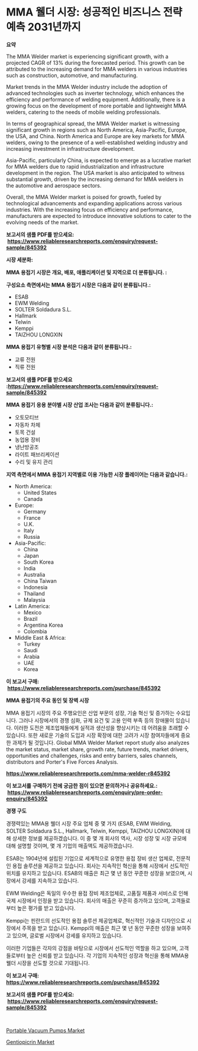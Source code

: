 <p><h1>MMA 웰더 시장: 성공적인 비즈니스 전략 예측 2031년까지</h1></p><p><strong>요약</strong></p>
<p><p>The MMA Welder market is experiencing significant growth, with a projected CAGR of 13% during the forecasted period. This growth can be attributed to the increasing demand for MMA welders in various industries such as construction, automotive, and manufacturing. </p><p>Market trends in the MMA Welder industry include the adoption of advanced technologies such as inverter technology, which enhances the efficiency and performance of welding equipment. Additionally, there is a growing focus on the development of more portable and lightweight MMA welders, catering to the needs of mobile welding professionals.</p><p>In terms of geographical spread, the MMA Welder market is witnessing significant growth in regions such as North America, Asia-Pacific, Europe, the USA, and China. North America and Europe are key markets for MMA welders, owing to the presence of a well-established welding industry and increasing investment in infrastructure development. </p><p>Asia-Pacific, particularly China, is expected to emerge as a lucrative market for MMA welders due to rapid industrialization and infrastructure development in the region. The USA market is also anticipated to witness substantial growth, driven by the increasing demand for MMA welders in the automotive and aerospace sectors.</p><p>Overall, the MMA Welder market is poised for growth, fueled by technological advancements and expanding applications across various industries. With the increasing focus on efficiency and performance, manufacturers are expected to introduce innovative solutions to cater to the evolving needs of the market.</p></p>
<p><strong>보고서의 샘플 PDF를 받으세요: &nbsp;<a href="https://www.reliableresearchreports.com/enquiry/request-sample/845392">https://www.reliableresearchreports.com/enquiry/request-sample/845392</a></strong></p>
<p><strong>시장 세분화:</strong></p>
<p><strong> MMA 용접기 시장은 개요, 배포, 애플리케이션 및 지역으로 더 분류됩니다. :</strong></p>
<p><strong>구성요소 측면에서는 MMA 용접기 시장은 다음과 같이 분류됩니다.:</strong></p>
<p><ul><li>ESAB</li><li>EWM Welding</li><li>SOLTER Soldadura S.L. </li><li>Hallmark</li><li>Telwin</li><li>Kemppi</li><li>TAIZHOU LONGXIN</li></ul></p>
<p><strong> MMA 용접기 유형별 시장 분석은 다음과 같이 분류됩니다.:</strong></p>
<p><ul><li>교류 전원</li><li>직류 전원</li></ul></p>
<p><strong>보고서의 샘플 PDF를 받으세요 :<a href="https://www.reliableresearchreports.com/enquiry/request-sample/845392">https://www.reliableresearchreports.com/enquiry/request-sample/845392</a></strong></p>
<p><strong> MMA 용접기 응용 분야별 시장 산업 조사는 다음과 같이 분류됩니다.:</strong></p>
<p><ul><li>오토모티브</li><li>자동차 차체</li><li>토목 건설</li><li>농업용 장비</li><li>냉난방공조</li><li>라이트 패브리케이션</li><li>수리 및 유지 관리</li></ul></p>
<p><strong>지역 측면에서 MMA 용접기 지역별로 이용 가능한 시장 플레이어는 다음과 같습니다.:</strong></p>
<p><ul>
    <li>
        North America:
        <ul>
            <li>United States</li>
            <li>Canada</li>
        </ul>
    </li>
    <li>
        Europe:
        <ul>
            <li>Germany</li>
            <li>France</li>
            <li>U.K.</li>
            <li>Italy</li>
            <li>Russia</li>
        </ul>
    </li>
    <li>
        Asia-Pacific:
        <ul>
            <li>China</li>
            <li>Japan</li>
            <li>South Korea</li>
            <li>India</li>
            <li>Australia</li>
            <li>China Taiwan</li>
            <li>Indonesia</li>
            <li>Thailand</li>
            <li>Malaysia</li>
        </ul>
    </li>
    <li>
        Latin America:
        <ul>
            <li>Mexico</li>
            <li>Brazil</li>
            <li>Argentina Korea</li>
            <li>Colombia</li>
        </ul>
    </li>
    <li>
        Middle East & Africa:
        <ul>
            <li>Turkey</li>
            <li>Saudi</li>
            <li>Arabia</li>
            <li>UAE</li>
            <li>Korea</li>
        </ul>
    </li>
    </ul></p>
<p><strong>이 보고서 구매: &nbsp;<a href="https://www.reliableresearchreports.com/purchase/845392">https://www.reliableresearchreports.com/purchase/845392</a></strong></p>
<p><strong>MMA 용접기의 주요 동인 및 장벽 시장</strong></p>
<p><p>MMA 용접기 시장의 주요 주행요인은 산업 부문의 성장, 기술 혁신 및 증가하는 수요입니다. 그러나 시장에서의 경쟁 심화, 규제 요건 및 고용 인력 부족 등의 장애물이 있습니다. 이러한 도전은 제조업체들에게 실적과 생산성을 향상시키는 데 어려움을 초래할 수 있습니다. 또한 새로운 기술의 도입과 시장 확장에 대한 고려가 시장 참여자들에게 중요한 과제가 될 것입니다. Global MMA Welder Market report study also analyzes the market status, market share, growth rate, future trends, market drivers, opportunities and challenges, risks and entry barriers, sales channels, distributors and Porter's Five Forces Analysis.</p></p>
<p><strong><a href="https://www.reliableresearchreports.com/mma-welder-r845392">https://www.reliableresearchreports.com/mma-welder-r845392</a></strong></p>
<p><strong>이 보고서를 구매하기 전에 궁금한 점이 있으면 문의하거나 공유하세요.: &nbsp;<a href="https://www.reliableresearchreports.com/enquiry/pre-order-enquiry/845392">https://www.reliableresearchreports.com/enquiry/pre-order-enquiry/845392</a></strong></p>
<p><strong>경쟁 구도</strong></p>
<p><p>경쟁력있는 MMA용 웰더 시장 주요 업체 중 몇 가지 (ESAB, EWM Welding, SOLTER Soldadura S.L., Hallmark, Telwin, Kemppi, TAIZHOU LONGXIN)에 대해 상세한 정보를 제공하겠습니다. 이 중 몇 개 회사의 역사, 시장 성장 및 시장 규모에 대해 설명할 것이며, 몇 개 기업의 매출액도 제공하겠습니다.</p><p>ESAB는 1904년에 설립된 기업으로 세계적으로 유명한 용접 장비 생산 업체로, 전문적인 용접 솔루션을 제공하고 있습니다. 회사는 지속적인 혁신을 통해 시장에서 선도적인 위치를 유지하고 있습니다. ESAB의 매출은 최근 몇 년 동안 꾸준한 성장을 보였으며, 시장에서 강세를 지속하고 있습니다.</p><p>EWM Welding은 독일의 우수한 용접 장비 제조업체로, 고품질 제품과 서비스로 인해 국제 시장에서 인정을 받고 있습니다. 회사의 매출은 꾸준히 증가하고 있으며, 고객들로부터 높은 평가를 받고 있습니다.</p><p>Kemppi는 핀란드의 선도적인 용접 솔루션 제공업체로, 혁신적인 기술과 디자인으로 시장에서 주목을 받고 있습니다. Kemppi의 매출은 최근 몇 년 동안 꾸준한 성장을 보여주고 있으며, 글로벌 시장에서 강세를 유지하고 있습니다.</p><p>이러한 기업들은 각자의 강점을 바탕으로 시장에서 선도적인 역할을 하고 있으며, 고객들로부터 높은 신뢰를 받고 있습니다. 각 기업의 지속적인 성장과 혁신을 통해 MMA용 웰더 시장을 선도할 것으로 기대됩니다.</p></p>
<p><strong>이 보고서 구매: &nbsp; <a href="https://www.reliableresearchreports.com/purchase/845392">https://www.reliableresearchreports.com/purchase/845392</a></strong></p>
<p><strong>보고서의 샘플 PDF를 받으세요: &nbsp;<a href="https://www.reliableresearchreports.com/enquiry/request-sample/845392">https://www.reliableresearchreports.com/enquiry/request-sample/845392</a></strong><strong></strong></p>
<p>&nbsp;</p>
<p><p><a href="https://github.com/Sinjinluong3e0awx2m195k76/Market-Research-Report-List-2/blob/main/portable-vacuum-pumps-market.md">Portable Vacuum Pumps Market</a></p><p><a href="https://simplistic-meeting-7ee.notion.site/Insights-into-Gentiopicrin-Market-Size-Analysing-Market-Share-Trends-and-Growth-from-2024-to-2031-62c1081db7a94498a6ba0633b2f6329a">Gentiopicrin Market</a></p></p>